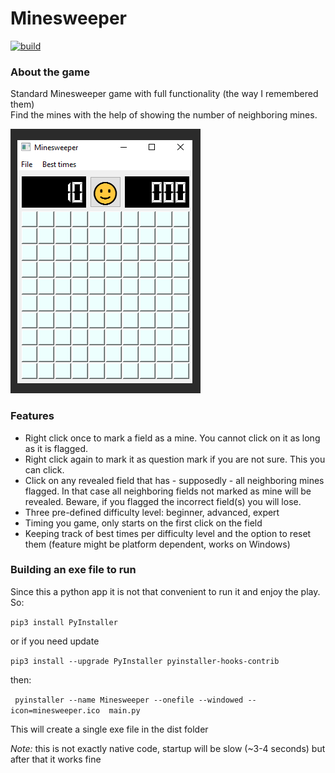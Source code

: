 # Minesweeper

[![build](https://github.com/Zolikon/minesweeper/actions/workflows/main.yml/badge.svg?branch=main)](https://github.com/Zolikon/minesweeper/actions/workflows/main.yml)

### About the game
Standard Minesweeper game with full functionality (the way I remembered them)  
Find the mines with the help of showing the number of neighboring mines.

![Game](./etc/game.png)

### Features
* Right click once to mark a field as a mine. You cannot click on it as long as it is flagged.
* Right click again to mark it as question mark if you are not sure. This you can click.
* Click on any revealed field that has - supposedly - all neighboring mines flagged. In that case all neighboring fields not marked as mine will be revealed.
Beware, if you flagged the incorrect field(s) you will lose.
* Three pre-defined difficulty level: beginner, advanced, expert
* Timing you game, only starts on the first click on the field
* Keeping track of best times per difficulty level and the option to reset them (feature might be platform dependent, works on Windows)

### Building an exe file to run

Since this a python app it is not that convenient to run it and enjoy the play. So:

`pip3 install PyInstaller`  

or if you need update  

`pip3 install --upgrade PyInstaller pyinstaller-hooks-contrib`


then:

` pyinstaller --name Minesweeper --onefile --windowed --icon=minesweeper.ico  main.py`

This will create a single exe file in the dist folder

_Note:_ this is not exactly native code, startup will be slow (~3-4 seconds) but after that it works fine
